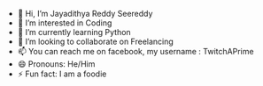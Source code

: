 - 👋 Hi, I’m Jayadithya Reddy Seereddy
- 👀 I’m interested in Coding
- 🌱 I’m currently learning Python
- 💞️ I’m looking to collaborate on Freelancing
- 📫 You can reach me on facebook, my username : TwitchAPrime
- 😄 Pronouns: He/Him
- ⚡ Fun fact: I am a foodie

<!---
SavageCoder28/SavageCoder28 is a ✨ special ✨ repository because its `README.md` (this file) appears on your GitHub profile.
You can click the Preview link to take a look at your changes.
--->
